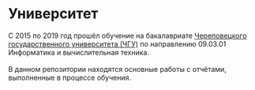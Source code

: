 # Университет
С 2015 по 2019 год прошёл обучение на бакалавриате <a href="https://www.chsu.ru/" target="_blank">
Череповецкого государственного университета (ЧГУ)</a> по направлению 09.03.01 Информатика и вычислительная техника.
<br><br>
В данном репозитории находятся основные работы с отчётами, выполненные в процессе обучения.
